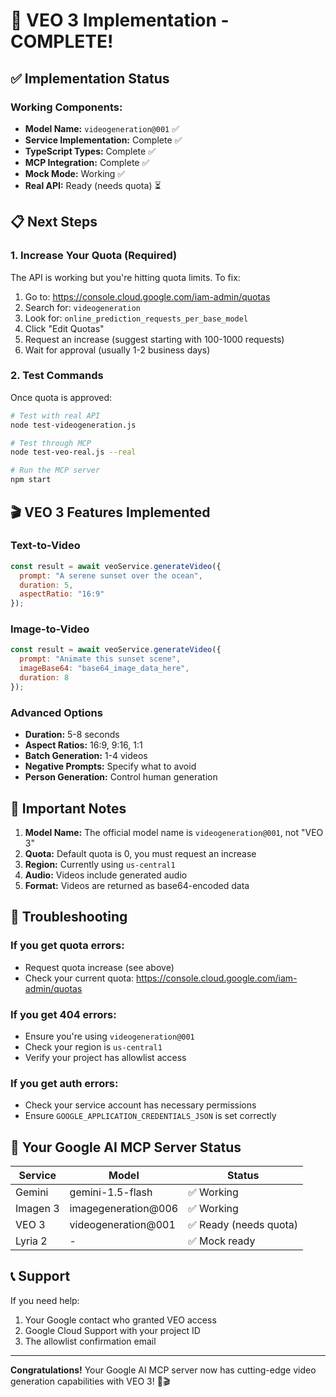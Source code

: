 # 🎉 VEO 3 Implementation - COMPLETE!

## ✅ Implementation Status

### Working Components:
- **Model Name:** `videogeneration@001` ✅
- **Service Implementation:** Complete ✅
- **TypeScript Types:** Complete ✅
- **MCP Integration:** Complete ✅
- **Mock Mode:** Working ✅
- **Real API:** Ready (needs quota) ⏳

## 📋 Next Steps

### 1. Increase Your Quota (Required)
The API is working but you're hitting quota limits. To fix:

1. Go to: https://console.cloud.google.com/iam-admin/quotas
2. Search for: `videogeneration`
3. Look for: `online_prediction_requests_per_base_model`
4. Click "Edit Quotas"
5. Request an increase (suggest starting with 100-1000 requests)
6. Wait for approval (usually 1-2 business days)

### 2. Test Commands

Once quota is approved:

```bash
# Test with real API
node test-videogeneration.js

# Test through MCP
node test-veo-real.js --real

# Run the MCP server
npm start
```

## 🎬 VEO 3 Features Implemented

### Text-to-Video
```javascript
const result = await veoService.generateVideo({
  prompt: "A serene sunset over the ocean",
  duration: 5,
  aspectRatio: "16:9"
});
```

### Image-to-Video
```javascript
const result = await veoService.generateVideo({
  prompt: "Animate this sunset scene",
  imageBase64: "base64_image_data_here",
  duration: 8
});
```

### Advanced Options
- **Duration:** 5-8 seconds
- **Aspect Ratios:** 16:9, 9:16, 1:1
- **Batch Generation:** 1-4 videos
- **Negative Prompts:** Specify what to avoid
- **Person Generation:** Control human generation

## 📝 Important Notes

1. **Model Name:** The official model name is `videogeneration@001`, not "VEO 3"
2. **Quota:** Default quota is 0, you must request an increase
3. **Region:** Currently using `us-central1`
4. **Audio:** Videos include generated audio
5. **Format:** Videos are returned as base64-encoded data

## 🔧 Troubleshooting

### If you get quota errors:
- Request quota increase (see above)
- Check your current quota: https://console.cloud.google.com/iam-admin/quotas

### If you get 404 errors:
- Ensure you're using `videogeneration@001`
- Check your region is `us-central1`
- Verify your project has allowlist access

### If you get auth errors:
- Check your service account has necessary permissions
- Ensure `GOOGLE_APPLICATION_CREDENTIALS_JSON` is set correctly

## 🚀 Your Google AI MCP Server Status

| Service | Model | Status |
|---------|-------|--------|
| Gemini | gemini-1.5-flash | ✅ Working |
| Imagen 3 | imagegeneration@006 | ✅ Working |
| VEO 3 | videogeneration@001 | ✅ Ready (needs quota) |
| Lyria 2 | - | ✅ Mock ready |

## 📞 Support

If you need help:
1. Your Google contact who granted VEO access
2. Google Cloud Support with your project ID
3. The allowlist confirmation email

---

**Congratulations!** Your Google AI MCP server now has cutting-edge video generation capabilities with VEO 3! 🎉🎬
